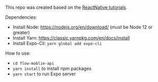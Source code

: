 This repo was created based on the [ReactNative tutorials](https://reactnative.dev/docs/environment-setup).

Dependencies:
* Install Node: https://nodejs.org/en/download/ (must be Node 12 or greater)
* Install Yarn: https://classic.yarnpkg.com/en/docs/install
* Install Expo-Cli: `yarn global add expo-cli`

How to use:
* `cd flow-moblie-api`
* `yarn install` to install npm packages
* `yarn start` to run Expo server
